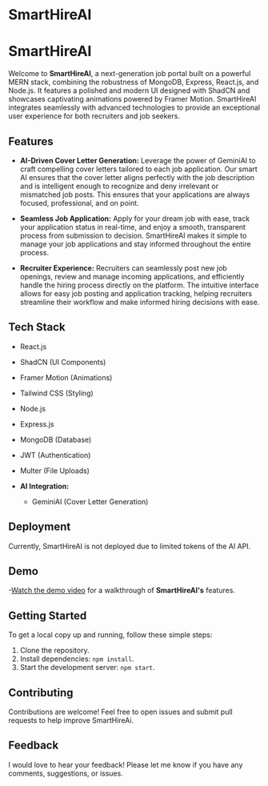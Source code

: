 # SmartHireAI
# SmartHireAI

Welcome to **SmartHireAI**, a next-generation job portal built on a powerful MERN stack, combining the robustness of MongoDB, Express, React.js, and Node.js. It features a polished and modern UI designed with ShadCN and showcases captivating animations powered by Framer Motion. SmartHireAI integrates seamlessly with advanced technologies to provide an exceptional user experience for both recruiters and job seekers.

## Features

- **AI-Driven Cover Letter Generation:** Leverage the power of GeminiAI to craft compelling cover letters tailored to each job application. Our smart AI ensures that the cover letter aligns perfectly with the job description and is intelligent enough to recognize and deny irrelevant or mismatched job posts. This ensures that your applications are always focused, professional, and on point.

- **Seamless Job Application:** Apply for your dream job with ease, track your application status in real-time, and enjoy a smooth, transparent process from submission to decision. SmartHireAI makes it simple to manage your job applications and stay informed throughout the entire process.

- **Recruiter Experience:** Recruiters can seamlessly post new job openings, review and manage incoming applications, and efficiently handle the hiring process directly on the platform. The intuitive interface allows for easy job posting and application tracking, helping recruiters streamline their workflow and make informed hiring decisions with ease.

## Tech Stack
  - React.js
  - ShadCN (UI Components)
  - Framer Motion (Animations)
  - Tailwind CSS (Styling)
  - Node.js
  - Express.js
  - MongoDB (Database)
  - JWT (Authentication)
  - Multer (File Uploads)
    
- **AI Integration:**
  - GeminiAI (Cover Letter Generation)

##  Deployment

  Currently, SmartHireAI is not deployed due to limited tokens of the AI API.

## Demo

-[Watch the demo video](https://youtu.be/0yiOe3moJ4w) for a walkthrough of **SmartHireAI's** features.

## Getting Started

To get a local copy up and running, follow these simple steps:

1. Clone the repository.
2. Install dependencies: `npm install`.
3. Start the development server: `npm start`.

## Contributing
Contributions are welcome! Feel free to open issues and submit pull requests to help improve SmartHireAi.

## Feedback
I would love to hear your feedback! Please let me know if you have any comments, suggestions, or issues.

